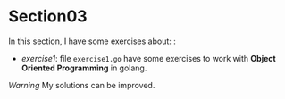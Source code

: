 # Section03

In this section, I have some exercises about: :

- *exercise1*: file ```exercise1.go``` have some exercises to work with **Object Oriented Programming** in golang.

*Warning* My solutions can be improved.
